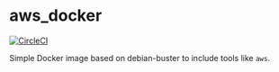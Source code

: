 # aws_docker

[![CircleCI](https://circleci.com/gh/sebastianneb/docker_aws/tree/master.svg?style=svg)](https://circleci.com/gh/sebastianneb/docker_aws/tree/master)

Simple Docker image based on debian-buster to include tools like `aws`.
